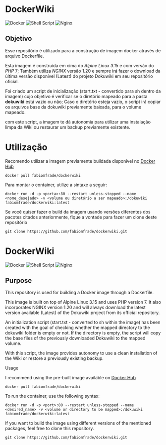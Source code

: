 # DockerWiki
![Docker](https://img.shields.io/badge/docker-%230db7ed.svg?style=for-the-badge&logo=docker&logoColor=white) ![Shell Script](https://img.shields.io/badge/shell_script-%23121011.svg?style=for-the-badge&logo=gnu-bash&logoColor=white) ![Nginx](https://img.shields.io/badge/nginx-%23009639.svg?style=for-the-badge&logo=nginx&logoColor=white)
## Objetivo

Esse repositório é utilizado para a construção de imagem docker através de arquivo Dockerfile.

Esta imagem é construída em cima do _Alpine Linux 3.15_ e com versão do _PHP_ 7; Também utiliza _NGINX_ versão 1.20 e sempre irá fazer o download da última versão disponível (Latest) do projeto Dokuwiki em seu repositório oficial.

Foi criado um script de inicialização (start.txt - convertido para sh dentro da imagem) cujo objetivo é verificar se o diretório mapeado para a pasta __dokuwiki__ está vazio ou não; Caso o diretório esteja vazio, o script irá copiar os arquivos base da dokuwiki previamente baixada, para o volume mapeado.

com este script, a imagem te dá autonomia para utilizar uma instalação limpa da Wiki ou restaurar um backup previamente existente.

# Utilização
Recomendo utilizar a imagem previamente buildada disponível no [Docker Hub](https://hub.docker.com/r/fabiomfrade/dockerwiki)

```console
docker pull fabiomfrade/dockerwiki
```
Para montar o container, utilize a sintaxe a seguir:

```console
docker run -d -p <porta>:80 --restart unless-stopped --name <nome_desejado> -v <volume ou diretório a ser mapeado>:/dokuwiki fabiomfrade/dockerwiki:latest
```


Se você quiser fazer o build da imagem usando versões diferentes dos pacotes citados anteriormente, fique a vontade para fazer um clone deste repositório

```console
git clone https://github.com/fabiomfrade/dockerwiki.git
```

# DockerWiki
![Docker](https://img.shields.io/badge/docker-%230db7ed.svg?style=for-the-badge&logo=docker&logoColor=white) ![Shell Script](https://img.shields.io/badge/shell_script-%23121011.svg?style=for-the-badge&logo=gnu-bash&logoColor=white) ![Nginx](https://img.shields.io/badge/nginx-%23009639.svg?style=for-the-badge&logo=nginx&logoColor=white)

## Purpose

This repository is used for building a Docker image through a Dockerfile.

This image is built on top of Alpine Linux 3.15 and uses PHP version 7. It also incorporates NGINX version 1.20 and will always download the latest version available (Latest) of the Dokuwiki project from its official repository.

An initialization script (start.txt - converted to sh within the image) has been created with the goal of checking whether the mapped directory to the dokuwiki folder is empty or not. If the directory is empty, the script will copy the base files of the previously downloaded Dokuwiki to the mapped volume.

With this script, the image provides autonomy to use a clean installation of the Wiki or restore a previously existing backup.

Usage

I recommend using the pre-built image available on [Docker Hub](https://hub.docker.com/r/fabiomfrade/dockerwiki)

```console
docker pull fabiomfrade/dockerwiki
```
To run the container, use the following syntax:

```console
docker run -d -p <port>:80 --restart unless-stopped --name <desired_name> -v <volume or directory to be mapped>:/dokuwiki fabiomfrade/dockerwiki:latest
```

If you want to build the image using different versions of the mentioned packages, feel free to clone this repository.

```console
git clone https://github.com/fabiomfrade/dockerwiki.git
```